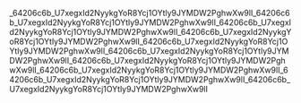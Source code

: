 _64206c6b_U7xegxId2NyykgYoR8Ycj1OYtly9JYMDW2PghwXw9lI_64206c6b_U7xegxId2NyykgYoR8Ycj1OYtly9JYMDW2PghwXw9lI_64206c6b_U7xegxId2NyykgYoR8Ycj1OYtly9JYMDW2PghwXw9lI_64206c6b_U7xegxId2NyykgYoR8Ycj1OYtly9JYMDW2PghwXw9lI_64206c6b_U7xegxId2NyykgYoR8Ycj1OYtly9JYMDW2PghwXw9lI_64206c6b_U7xegxId2NyykgYoR8Ycj1OYtly9JYMDW2PghwXw9lI_64206c6b_U7xegxId2NyykgYoR8Ycj1OYtly9JYMDW2PghwXw9lI_64206c6b_U7xegxId2NyykgYoR8Ycj1OYtly9JYMDW2PghwXw9lI_64206c6b_U7xegxId2NyykgYoR8Ycj1OYtly9JYMDW2PghwXw9lI_64206c6b_U7xegxId2NyykgYoR8Ycj1OYtly9JYMDW2PghwXw9lI
